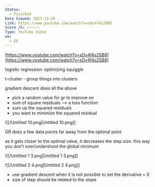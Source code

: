 ```yaml
---
Status:
  - Finished
Date Viewed: 2023-12-29
Link: https://www.youtube.com/watch?v=sDv4f4s2SB8
Score /5: ⭐️⭐️⭐️⭐️⭐️
Type: YouTube Video
ee:
  - EE
---
```

[https://www.youtube.com/watch?v=sDv4f4s2SB8](https://www.youtube.com/watch?v=sDv4f4s2SB8)

logistic regression: optimizing squiggle

t-cluster - group things into clusters

gradient descent does all the above

  

- pick a random value for gr to improve on
- sum of square residuals —> a loss function
- sum up the squared residuals
- you want to minimize the squared residual

![[/Untitled 10.png|Untitled 10.png]]

GR does a few data points far away from the optimal point

as it gets closer to the optimal value, it decreases the step size. this way you don’t over/undershoot the global minimum

![[/Untitled 1 3.png|Untitled 1 3.png]]

![[/Untitled 2 4.png|Untitled 2 4.png]]

- use gradient descent when it is not possible to set the derivative = 0
- size of step should be related to the slope